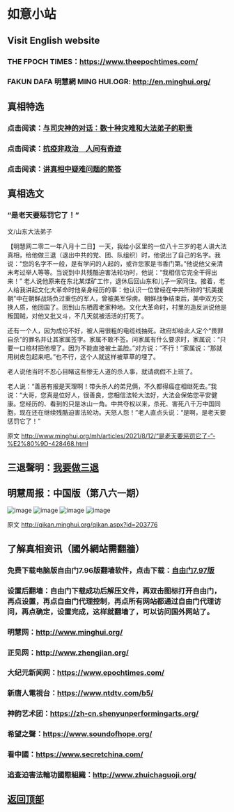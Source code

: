 # 如意小站

## Visit English website

### THE FPOCH TIMES：https://www.theepochtimes.com/

### FAKUN DAFA 明慧網 MING HUI.OGR: http://en.minghui.org/

## 真相特选

### 点击阅读：[与司灾神的对话：数十种灾难和大法弟子的职责](https://github.com/pinhe91/jcxw1/tree/main) 

### 点击阅读：[抗疫非政治　人间有奇迹](https://github.com/pinhe91/jcxw2/tree/main) 

### 点击阅读：[讲真相中疑难问题的简答](https://github.com/pinhe91/jcxw3/tree/main)

## 真相选文

### “是老天要惩罚它了！”

文/山东大法弟子

【明慧网二零二一年八月十二日】一天，我给小区里的一位八十三岁的老人讲大法真相，给他做三退（退出中共的党、团、队组织）时，他说出了自己的名字。我说：“您的名字不一般，是有学问的人起的，或许您家是书香门第。”他说他父亲清末考过举人等等。当说到中共残酷迫害法轮功时，他说：“我相信它完全干得出来！”
老人说他原来在东北某煤矿工作，退休后回山东和儿子一家同住。接着，老人给我讲起文化大革命时他亲身经历的事：他认识一位曾经在中共所称的“抗美援朝”中在朝鲜战场负过重伤的军人，曾被美军俘虏。朝鲜战争结束后，美中双方交换人质，他回国了。回到山东栖霞老家种地。文化大革命时，村里的造反派说他是叛国贼，对他又批又斗，不几天就被活活的打死了。

还有一个人，因为成份不好，被人用很粗的电缆线抽死。政府却给此人定个“畏罪自杀”的罪名并让其家属签字。家属不敢不签。问家属有什么要求时，家属说：“只要一口棺材把他埋了。因为不能直接被土盖脸。”对方说：“不行！”家属说：“那就用树皮包起来吧。”也不行，这个人就这样被草草的埋了。

老人说他当时不忍心目睹这些惨无人道的杀人事，就请病假不上班了。

老人说：“善恶有报是天理啊！带头杀人的弟兄俩，不久都得癌症相继死去。”我说：“大哥，您真是位好人，很善良，您相信法轮大法好，大法会保佑您平安健康。您经历的、看到的只是冰山一角。中共夺权以来，杀死、害死八千万中国同胞，现在还在继续残酷迫害法轮功。天怒人怨！”老人直点头说：“是啊，是老天要惩罚它了！”

原文 http://www.minghui.org/mh/articles/2021/8/12/“是老天要惩罚它了-”-%E2%80%9D-428468.html

## 三退聲明：[我要做三退](http://tuidang.ddns.net/)

## 明慧周报：中国版（第八六一期）

![image](https://user-images.githubusercontent.com/79625284/128477303-24efb116-a60c-474f-b1ca-1a905aaa71c0.png)
![image](https://user-images.githubusercontent.com/79625284/128477427-064c0065-2b26-4f20-860b-3da5d9798ca8.png)
![image](https://user-images.githubusercontent.com/79625284/128477511-00d3467c-22eb-4f07-af27-aad89f3f87cf.png)
![image](https://user-images.githubusercontent.com/79625284/128477575-7b056c78-6387-4a5a-b96c-cda69444b9d0.png)

原文 http://qikan.minghui.org/qikan.aspx?id=203776

## 了解真相资讯（國外網站需翻牆）

### 免费下载电脑版自由门7.96版翻墙软件，点击下载：[自由门7.97版](https://github.com/pinhe91/tuiguang/files/6839679/fg797r.zip)

### 设置后翻墙：自由门下载成功后解压文件，再双击图标打开自由门，再点设置，再点自由门代理控制，再点所有网站都通过自由门代理访问，再点确定，设置完成，这样就翻墙了，可以访问国外网站了。

### 明慧网：http://www.minghui.org/

### 正见网：http://www.zhengjian.org/

### 大纪元新闻网：https://www.epochtimes.com/

### 新唐人電視台：https://www.ntdtv.com/b5/

### 神韵艺术团：https://zh-cn.shenyunperformingarts.org/

### 希望之聲：https://www.soundofhope.org/

### 看中國：https://www.secretchina.com/

### 追查迫害法輪功國際組織：http://www.zhuichaguoji.org/

## [返回顶部](https://git.io/Js3EY)
